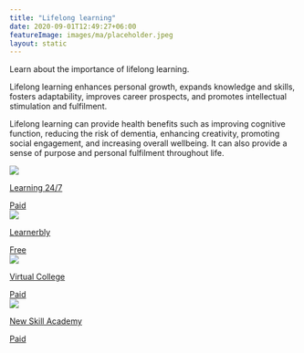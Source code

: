 ```yaml
---
title: "Lifelong learning"
date: 2020-09-01T12:49:27+06:00
featureImage: images/ma/placeholder.jpeg
layout: static
---
```


Learn about the importance of lifelong learning.

Lifelong learning enhances personal growth, expands knowledge and skills, fosters adaptability, improves career prospects, and promotes intellectual stimulation and fulfilment.

Lifelong learning can provide health benefits such as improving cognitive function, reducing the risk of dementia, enhancing creativity, promoting social engagement, and increasing overall wellbeing. It can also provide a sense of purpose and personal fulfilment throughout life.

<a class="ma-link" href="https://www.awin1.com/cread.php?awinmid=15642&awinaffid=1198638&ued=https%3A%2F%2Fwww.learning247.co.uk%2F"><div class="ma-card ma-card-Learning"><div class="ma-icon"><img src ="/images/Icon-pound - learning - opacity.svg"/></div><div class="ma-name"><p>Learning 24/7</p></div><div class="ma-paid-text"><span>Paid</span></div></div></a><a class="ma-link" href="https://www.learnerbly.com/articles/continuous-learning-what-it-is-why-its-important-and-how-to-support-it"><div class="ma-card ma-card-Learning"><div class="ma-icon"><img src ="/images/Icon-check - learning - opacity.svg"/></div><div class="ma-name"><p>Learnerbly</p></div><div class="ma-paid-text"><span>Free</span></div></div></a><a class="ma-link" href="https://www.virtual-college.co.uk/"><div class="ma-card ma-card-Learning"><div class="ma-icon"><img src ="/images/Icon-pound - learning - opacity.svg"/></div><div class="ma-name"><p>Virtual College</p></div><div class="ma-paid-text"><span>Paid</span></div></div></a><a class="ma-link" href="https://www.awin1.com/cread.php?awinmid=31125&awinaffid=1198638&ued=https%3A%2F%2Fnewskillsacademy.com%2F"><div class="ma-card ma-card-Learning"><div class="ma-icon"><img src ="/images/Icon-pound - learning - opacity.svg"/></div><div class="ma-name"><p>New Skill Academy</p></div><div class="ma-paid-text"><span>Paid</span></div></div></a>  

<br/><br/>






